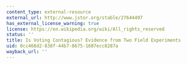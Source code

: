 ```yaml
---
content_type: external-resource
external_url: http://www.jstor.org/stable/27644497
has_external_license_warning: true
license: https://en.wikipedia.org/wiki/All_rights_reserved
status: ''
title: Is Voting Contagious? Evidence from Two Field Experiments
uid: 0cc468d2-838f-44b7-8675-1607ecc8287a
wayback_url: ''
---
```

